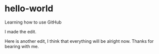 # hello-world
Learning how to use GitHub

I made the edit.

Here is another edit, I think that everything will be alright now. Thanks for bearing with me.

